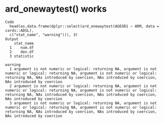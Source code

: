 # ard_onewaytest() works

    Code
      head(as.data.frame(dplyr::select(ard_onewaytest(AGEGR1 ~ ARM, data = cards::ADSL),
      c("stat_name", "warning"))), 3)
    Output
        stat_name
      1    num.df
      2    den.df
      3 statistic
                                                                                                                                                                                                                                         warning
      1 argument is not numeric or logical: returning NA, argument is not numeric or logical: returning NA, argument is not numeric or logical: returning NA, NAs introduced by coercion, NAs introduced by coercion, NAs introduced by coercion
      2 argument is not numeric or logical: returning NA, argument is not numeric or logical: returning NA, argument is not numeric or logical: returning NA, NAs introduced by coercion, NAs introduced by coercion, NAs introduced by coercion
      3 argument is not numeric or logical: returning NA, argument is not numeric or logical: returning NA, argument is not numeric or logical: returning NA, NAs introduced by coercion, NAs introduced by coercion, NAs introduced by coercion

